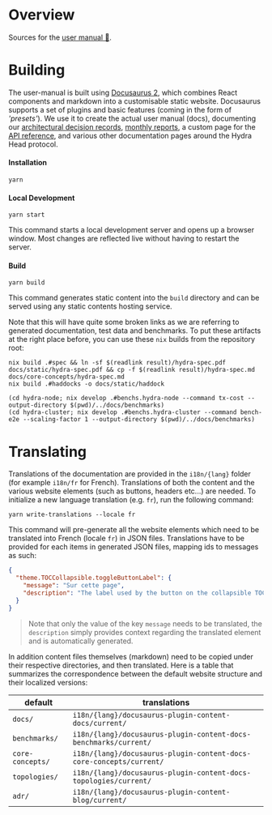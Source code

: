 # Overview

Sources for the [user manual 📖](https://input-output-hk.github.io/hydra).

# Building

The user-manual is built using [Docusaurus 2](https://docusaurus.io/), which combines React components and markdown into a customisable static website. Docusaurus supports a set of plugins and basic features (coming in the form of _'presets'_). We use it to create the actual user manual (docs), documenting our [architectural decision records](https://input-output-hk.github.io/hydra/head-protocol/adr), [monthly reports](https://input-output-hk.github.io/hydra/head-protocol/monthly), a custom page for the [API reference](https://input-output-hk.github.io/hydra/head-protocol/api-reference), and various other documentation pages around the Hydra Head protocol. 

#### Installation

```console
yarn
```

#### Local Development

```console
yarn start
```

This command starts a local development server and opens up a browser window. Most changes are reflected live without having to restart the server.

#### Build

```console
yarn build
```

This command generates static content into the `build` directory and can be served using any static contents hosting service.

<!-- TODO: Do this via makefile or package.json scripts? -->
Note that this will have quite some broken links as we are referring to
generated documentation, test data and benchmarks. To put these artifacts at the
right place before, you can use these `nix` builds from the repository root:

```console
nix build .#spec && ln -sf $(readlink result)/hydra-spec.pdf docs/static/hydra-spec.pdf && cp -f $(readlink result)/hydra-spec.md docs/core-concepts/hydra-spec.md
nix build .#haddocks -o docs/static/haddock

(cd hydra-node; nix develop .#benchs.hydra-node --command tx-cost --output-directory $(pwd)/../docs/benchmarks)
(cd hydra-cluster; nix develop .#benchs.hydra-cluster --command bench-e2e --scaling-factor 1 --output-directory $(pwd)/../docs/benchmarks)
```

# Translating

Translations of the documentation are provided in the `i18n/{lang}` folder (for example `i18n/fr` for French). Translations of both the content and the various website elements (such as buttons, headers etc...) are needed. To initialize a new language translation (e.g. `fr`), run the following command:

```console
yarn write-translations --locale fr
```

This command will pre-generate all the website elements which need to be translated into French (locale `fr`) in JSON files. Translations have to be provided for each items in generated JSON files, mapping ids to messages as such:

```json
{
  "theme.TOCCollapsible.toggleButtonLabel": {
    "message": "Sur cette page",
    "description": "The label used by the button on the collapsible TOC component"
  }
}
```

> Note that only the value of the key `message` needs to be translated, the `description` simply provides context regarding the translated element and is automatically generated.

In addition content files themselves (markdown) need to be copied under their respective directories, and then translated. Here is a table that summarizes the correspondence between the default website structure and their localized versions:

| default          | translations                                                        |
| ---------------- | ------------------------------------------------------------------- |
| `docs/`          | `i18n/{lang}/docusaurus-plugin-content-docs/current/`               |
| `benchmarks/`    | `i18n/{lang}/docusaurus-plugin-content-docs-benchmarks/current/`    |
| `core-concepts/` | `i18n/{lang}/docusaurus-plugin-content-docs-core-concepts/current/` |
| `topologies/`    | `i18n/{lang}/docusaurus-plugin-content-docs-topologies/current/`    |
| `adr/`           | `i18n/{lang}/docusaurus-plugin-content-blog/current/`               |
